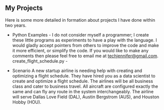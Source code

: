 ## My Projects
  
Here is some more detailed in formation about projects I have done within two years.

* Python Examples - I do not consider myself a programmer; I create these little programs as experiments to have a play with the language. I would gladly accept pointers from others to improve the code and make it more efficient, or simplify the code. If you would like to make any comments then please feel free to email me at techjennifer@gmail.com.
create_flight_schedule.py - 
- Scenario
A new startup airline is needing help with creating and optimizing a flight schedule. They have hired you as a
data scientist to create and optimize a flight schedule. The airlines will be all business class and cater to
business travel. All aircraft are configured exactly the same and can fly any route in the system
interchangeably. The airline will serve Dallas Love Field (DAL), Austin Bergstrom (AUS), and Houston Hobby
(HOU). 

